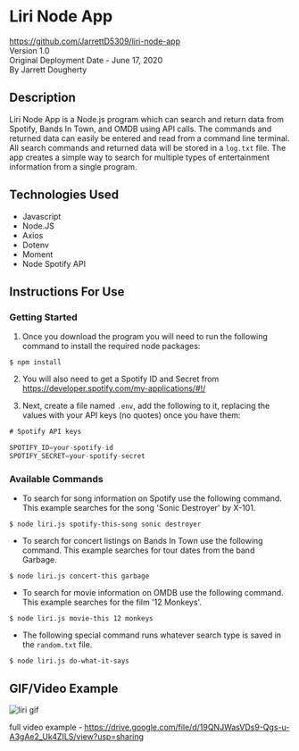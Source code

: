 # Liri Node App
<https://github.com/JarrettD5309/liri-node-app> \
Version 1.0 \
Original Deployment Date - June 17, 2020\
By Jarrett Dougherty

## Description
Liri Node App is a Node.js program which can search and return data from Spotify, Bands In Town, and OMDB using API calls. The commands and returned data can easily be entered and read from a command line terminal. All search commands and returned data will be stored in a `log.txt` file. The app creates a simple way to search for multiple types of entertainment information from a single program.

## Technologies Used
* Javascript
* Node.JS
* Axios
* Dotenv
* Moment
* Node Spotify API

## Instructions For Use
### Getting Started
1. Once you download the program you will need to run the following command to install the required node packages:

```console
$ npm install
```

2. You will also need to get a Spotify ID and Secret from <https://developer.spotify.com/my-applications/#!/>

3. Next, create a file named `.env`, add the following to it, replacing the values with your API keys (no quotes) once you have them:

```js
# Spotify API keys

SPOTIFY_ID=your-spotify-id
SPOTIFY_SECRET=your-spotify-secret

```

### Available Commands
* To search for song information on Spotify use the following command. This example searches for the song 'Sonic Destroyer' by X-101.

```console
$ node liri.js spotify-this-song sonic destroyer
```

* To search for concert listings on Bands In Town use the following command. This example searches for tour dates from the band Garbage.

```console
$ node liri.js concert-this garbage
```

* To search for movie information on OMDB use the following command. This example searches for the film '12 Monkeys'.

```console
$ node liri.js movie-this 12 monkeys
```

* The following special command runs whatever search type is saved in the `random.txt` file.

```console
$ node liri.js do-what-it-says
```

## GIF/Video Example
![liri gif](https://media.giphy.com/media/H42tIKHYBYY6FX6GJb/giphy.gif)

full video example - <https://drive.google.com/file/d/19QNJWasVDs9-Qgs-u-A3gAe2_Uk4ZILS/view?usp=sharing>
